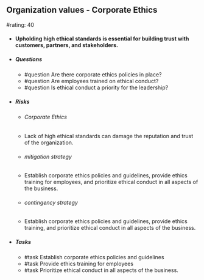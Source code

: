 ## Organization values - Corporate Ethics
#rating: 40
- #### Upholding high ethical standards is essential for building trust with customers, partners, and stakeholders.
- ##### Questions
  - #question Are there corporate ethics policies in place?
  - #question Are employees trained on ethical conduct?
  - #question Is ethical conduct a priority for the leadership?
- ##### Risks

  - ###### Corporate Ethics
  - Lack of high ethical standards can damage the reputation and trust of the organization.
  - ###### mitigation strategy
  - Establish corporate ethics policies and guidelines, provide ethics training for employees, and prioritize ethical conduct in all aspects of the business.
  - ###### contingency strategy
  - Establish corporate ethics policies and guidelines, provide ethics training, and prioritize ethical conduct in all aspects of the business.
- ##### Tasks
  - #task Establish corporate ethics policies and guidelines
  - #task  Provide ethics training for employees
  - #task  Prioritize ethical conduct in all aspects of the business.


